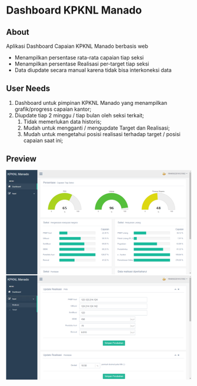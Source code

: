 # Dashboard KPKNL Manado

## About

Aplikasi Dashboard Capaian KPKNL Manado berbasis web
* Menampilkan persentase rata-rata capaian tiap seksi
* Menampilkan persentase Realisasi per-target tiap seksi
* Data diupdate secara manual karena tidak bisa interkoneksi data

## User Needs

1. Dashboard untuk pimpinan KPKNL Manado yang menampilkan grafik/progress capaian kantor;
2. Diupdate tiap 2 minggu / tiap bulan oleh seksi terkait;
   1. Tidak memerlukan data historis;
   2. Mudah untuk mengganti / mengupdate Target dan Realisasi;
   3. Mudah untuk mengetahui posisi realisasi terhadap target / posisi capaian saat ini;
   
## Preview
![Image of dashboard_preview](https://github.com/hanifnoerr/Dashboard_KPKNLManado/blob/master/dashboard.png)
![Image of inputan_field](https://github.com/hanifnoerr/Dashboard_KPKNLManado/blob/master/inputan.png)
